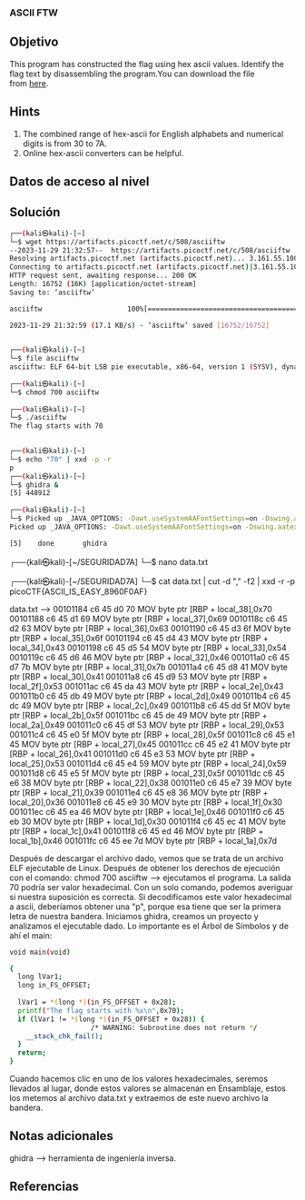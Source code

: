 ### ASCII FTW
## Objetivo
This program has constructed the flag using hex ascii values. Identify the flag text by disassembling the program.You can download the file from [here](https://artifacts.picoctf.net/c/508/asciiftw).
## Hints
1. The combined range of hex-ascii for English alphabets and numerical digits is from 30 to 7A.
2. Online hex-ascii converters can be helpful.
## Datos de acceso al nivel
## Solución
```bash
┌──(kali㉿kali)-[~]
└─$ wget https://artifacts.picoctf.net/c/508/asciiftw   
--2023-11-29 21:32:57--  https://artifacts.picoctf.net/c/508/asciiftw
Resolving artifacts.picoctf.net (artifacts.picoctf.net)... 3.161.55.100, 3.161.55.61, 3.161.55.64, ...
Connecting to artifacts.picoctf.net (artifacts.picoctf.net)|3.161.55.100|:443... connected.
HTTP request sent, awaiting response... 200 OK
Length: 16752 (16K) [application/octet-stream]
Saving to: ‘asciiftw’

asciiftw                     100%[===========================================>]  16.36K  17.1KB/s    in 1.0s    

2023-11-29 21:32:59 (17.1 KB/s) - ‘asciiftw’ saved [16752/16752]

                                                                                                                 
┌──(kali㉿kali)-[~]
└─$ file asciiftw   
asciiftw: ELF 64-bit LSB pie executable, x86-64, version 1 (SYSV), dynamically linked, interpreter /lib64/ld-linux-x86-64.so.2, BuildID[sha1]=e1c32dace8ac1516160b771e493f5ebffcac9855, for GNU/Linux 3.2.0, not stripped
                                                                                                                 
┌──(kali㉿kali)-[~]
└─$ chmod 700 asciiftw
                                                                                                                 
┌──(kali㉿kali)-[~]
└─$ ./asciiftw      
The flag starts with 70
                                                                                                                 

┌──(kali㉿kali)-[~]
└─$ echo "70" | xxd -p -r
p                                                                                                                 
┌──(kali㉿kali)-[~]
└─$ ghidra &
[5] 448912
                                                                                                                 
┌──(kali㉿kali)-[~]
└─$ Picked up _JAVA_OPTIONS: -Dawt.useSystemAAFontSettings=on -Dswing.aatext=true
Picked up _JAVA_OPTIONS: -Dawt.useSystemAAFontSettings=on -Dswing.aatext=true

[5]    done       ghidra

```
┌──(kali㉿kali)-[~/SEGURIDAD7A]
└─$ nano data.txt
                                                                                                                 
┌──(kali㉿kali)-[~/SEGURIDAD7A]
└─$ cat data.txt | cut -d "," -f2 | xxd -r -p
picoCTF{ASCII_IS_EASY_8960F0AF}         

data.txt -->
        00101184 c6 45 d0 70     MOV        byte ptr [RBP + local_38],0x70
        00101188 c6 45 d1 69     MOV        byte ptr [RBP + local_37],0x69
        0010118c c6 45 d2 63     MOV        byte ptr [RBP + local_36],0x63
        00101190 c6 45 d3 6f     MOV        byte ptr [RBP + local_35],0x6f
        00101194 c6 45 d4 43     MOV        byte ptr [RBP + local_34],0x43
        00101198 c6 45 d5 54     MOV        byte ptr [RBP + local_33],0x54
        0010119c c6 45 d6 46     MOV        byte ptr [RBP + local_32],0x46
        001011a0 c6 45 d7 7b     MOV        byte ptr [RBP + local_31],0x7b
        001011a4 c6 45 d8 41     MOV        byte ptr [RBP + local_30],0x41
        001011a8 c6 45 d9 53     MOV        byte ptr [RBP + local_2f],0x53
        001011ac c6 45 da 43     MOV        byte ptr [RBP + local_2e],0x43
        001011b0 c6 45 db 49     MOV        byte ptr [RBP + local_2d],0x49
        001011b4 c6 45 dc 49     MOV        byte ptr [RBP + local_2c],0x49
        001011b8 c6 45 dd 5f     MOV        byte ptr [RBP + local_2b],0x5f
        001011bc c6 45 de 49     MOV        byte ptr [RBP + local_2a],0x49
        001011c0 c6 45 df 53     MOV        byte ptr [RBP + local_29],0x53
        001011c4 c6 45 e0 5f     MOV        byte ptr [RBP + local_28],0x5f
        001011c8 c6 45 e1 45     MOV        byte ptr [RBP + local_27],0x45
        001011cc c6 45 e2 41     MOV        byte ptr [RBP + local_26],0x41
        001011d0 c6 45 e3 53     MOV        byte ptr [RBP + local_25],0x53
        001011d4 c6 45 e4 59     MOV        byte ptr [RBP + local_24],0x59
        001011d8 c6 45 e5 5f     MOV        byte ptr [RBP + local_23],0x5f
        001011dc c6 45 e6 38     MOV        byte ptr [RBP + local_22],0x38
        001011e0 c6 45 e7 39     MOV        byte ptr [RBP + local_21],0x39
        001011e4 c6 45 e8 36     MOV        byte ptr [RBP + local_20],0x36
        001011e8 c6 45 e9 30     MOV        byte ptr [RBP + local_1f],0x30
        001011ec c6 45 ea 46     MOV        byte ptr [RBP + local_1e],0x46
        001011f0 c6 45 eb 30     MOV        byte ptr [RBP + local_1d],0x30
        001011f4 c6 45 ec 41     MOV        byte ptr [RBP + local_1c],0x41
        001011f8 c6 45 ed 46     MOV        byte ptr [RBP + local_1b],0x46
        001011fc c6 45 ee 7d     MOV        byte ptr [RBP + local_1a],0x7d


Después de descargar el archivo dado, vemos que se trata de un archivo ELF ejecutable de Linux.
Después de obtener los derechos de ejecución con el comando:
chmod 700 asciiftw --> ejecutamos el programa.
La salida 70 podría ser valor hexadecimal. Con un solo comando, podemos averiguar si nuestra suposición es correcta. Si decodificamos este valor hexadecimal a ascii, deberíamos obtener una "p", porque esa tiene que ser la primera letra de nuestra bandera.
Iniciamos ghidra, creamos un proyecto y analizamos el ejecutable dado. Lo importante es el Árbol de Símbolos y de ahí el main:
```bash
void main(void)

{
  long lVar1;
  long in_FS_OFFSET;
  
  lVar1 = *(long *)(in_FS_OFFSET + 0x28);
  printf("The flag starts with %x\n",0x70);
  if (lVar1 != *(long *)(in_FS_OFFSET + 0x28)) {
                    /* WARNING: Subroutine does not return */
    __stack_chk_fail();
  }
  return;
}
```

Cuando hacemos clic en uno de los valores hexadecimales, seremos llevados al lugar, donde estos valores se almacenan en Ensamblaje, estos los metemos al archivo data.txt y extraemos de este nuevo archivo la bandera.

## Notas adicionales
ghidra --> herramienta de ingeniería inversa.
## Referencias
